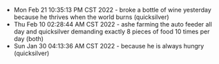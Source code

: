 - Mon Feb 21 10:35:13 PM CST 2022 - broke a bottle of wine yesterday because he thrives when the world burns (quicksilver)
- Thu Feb 10 02:28:44 AM CST 2022 - ashe farming the auto feeder all day and quicksilver demanding exactly 8 pieces of food 10 times per day (both)
- Sun Jan 30 04:13:36 AM CST 2022 - because he is always hungry (quicksilver)
